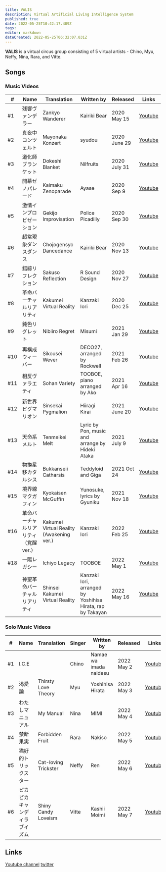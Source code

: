 ```yaml
---
title: VALIS
description: Virtual Artificial Living Intelligence System
published: true
date: 2022-05-25T10:42:17.409Z
tags: 
editor: markdown
dateCreated: 2022-05-25T06:32:07.031Z
---
```


**VALIS** is a virtual circus group consisting of 5 virtual artists - Chino, Myu, Neffy, Nina, Rara, and Vitte.

## Songs
### Music Videos

| #   | Name     | Translation       | Written by   | Released    | Links |
| --- | -------- | ----------------- | ------------ | ----------- | ---- |
| #1  | 残響ヴァンデラー | Zankyo Wanderer | Kairiki Bear | 2020 May 15 | [Youtube](https://www.youtube.com/watch?v=naEcoX-UStg) |
| #2  | 真夜中コンツェルト | Mayonaka Konzert | syudou | 2020 June 29 | [Youtube](https://www.youtube.com/watch?v=6KWn4zKSnwo) |
| #3  | 道化師ブランケット | Dokeshi Blanket | Nilfruits | 2020 July 31 | [Youtube](https://www.youtube.com/watch?v=FvdKR_1MA0k) |
| #4  | 開幕ゼノパレード | Kaimaku Zenoparade | Ayase | 2020 Sep 9 | [Youtube](https://www.youtube.com/watch?v=EzPnmCZw02c) |
| #5  | 激情インプロビゼーション | Gekijo Improvisation | Police Picadilly | 2020 Sep 30 | [Youtube](https://www.youtube.com/watch?v=lVzF-cAn4X4) |
| #6  | 超常現象ダンスダンス | Chojogensyo Dancedance | Kairiki Bear | 2020 Nov 13 | [Youtube](https://www.youtube.com/watch?v=K3SScfB83kc) |
| #7  | 錯綜リフレクション | Sakuso Reflection | R Sound Design | 2020 Nov 27 | [Youtube](https://www.youtube.com/watch?v=PkPRM8Jo2yc) |
| #8  | 革命バーチャルリアリティ | Kakumei Virtual Reality | Kanzaki Iori | 2020 Dec 25 | [Youtube](https://www.youtube.com/watch?v=P8cdDxFupBg) |
| #9  | 鈍色リグレット | Nibiiro Regret | Misumi | 2021 Jan 29 | [Youtube](https://www.youtube.com/watch?v=QNkC6_ED4Ww) |
| #10  | 再構成ウィーバー | Sikousei Wever | DECO27, arranged by Rockwell | 2021 Feb 26 | [Youtube](https://www.youtube.com/watch?v=6W7psehwTbQ) |
| #11  | 相反ヴァラエティ | Sohan Variety | TOOBOE, piano arranged by Ako | 2021 Apr 16 | [Youtube](https://www.youtube.com/watch?v=4iczWpwcZvo) |
| #12  | 新世界ピグマリオン | Sinsekai Pygmalion | Hiiragi Kirai | 2021 June 20 | [Youtube](https://www.youtube.com/watch?v=j7mo7F1CsjE) |
| #13  | 天命系メルト | Tenmeikei Melt | Lyric by Pon, music and arrange by Hideki Ataka | 2021 July 9 | [Youtube](https://www.youtube.com/watch?v=xKsUfQqo7eI) |
| #14  | 物換星移カタルシス | Bukkanseii Catharsis | Teddyloid and Giga | 2021 Oct 24 | [Youtube](https://www.youtube.com/watch?v=cBXmDftd0Mk) |
| #15  | 境界線マクガフィン | Kyokaisen McGuffin | Yunosuke, lyrics by Gyuniku | 2021 Nov 18 | [Youtube](https://www.youtube.com/watch?v=GhKIujen548) |
| #16  | 革命バーチャルリアリティ（覚醒 ver.） | Kakumei Virtual Reality (Awakening ver.) | Kanzaki Iori | 2022 Feb 25 | [Youtube](https://www.youtube.com/watch?v=zRpl17DQll0) |
| #18  | 一陽レガシー | Ichiyo Legacy | TOOBOE | 2022 May 1 | [Youtube](https://www.youtube.com/watch?v=6Z07s1wmJoQ) |
|   | 神聖革命バーチャルリアリティ	| Shinsei Kakumei Virtual Reality | Kanzaki Iori, arranged by Yoshihisa Hirata, rap by Takayan | 2022 May 16 | [Youtube](https://www.youtube.com/watch?v=VqcRkNt8BTQ) |

### Solo Music Videos
| #   | Name     | Translation       | Singer | Written by   | Released    | Links |
| --- | -------- | ----------------- | ------------ | ----------- | ---- | ---- |
| #1  | I.C.E |  | Chino | Namae wa imada naidesu | 2022 May 2 | [Youtube](https://www.youtube.com/watch?v=Pixy7_azEU8) |
| #2  | 渇愛論 | Thirsty Love Theory | Myu | Yoshihisa Hirata | 2022 May 3 | [Youtube](https://www.youtube.com/watch?v=yUppkYJCMlM) |
| #3  | わたしマニュアル | My Manual | Nina | MIMI | 2022 May 4 | [Youtube](https://www.youtube.com/watch?v=ZjK3la923VY) |
| #4  | 禁断果実 | Forbidden Fruit | Rara | Nakiso | 2022 May 5 | [Youtube](https://www.youtube.com/watch?v=-YTvGyQtvcM) |
| #5  | 猫好的トリックスター | Cat-loving Trickster | Neffy | Ren | 2022 May 6 | [Youtube](https://www.youtube.com/watch?v=Q4g7aS4RUSM) |
| #6  | ピカピカキャンディラブイズム | Shiny Candy Loveism | Vitte | Kashii Moimi | 2022 May 7 | [Youtube](https://www.youtube.com/watch?v=KCsqo0REoWY) |


## Links
[Youtube channel](https://www.youtube.com/channel/UCx0uRc5HF-rFDEQ7lmNYKEw)
[twitter](https://twitter.com/VALIS_Official)